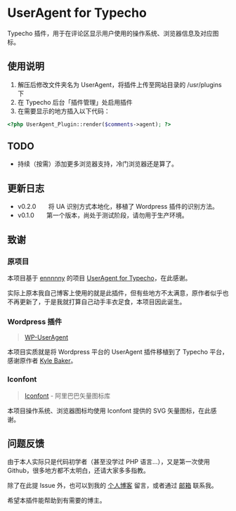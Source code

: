 # UserAgent for Typecho

Typecho 插件，用于在评论区显示用户使用的操作系统、浏览器信息及对应图标。

## 使用说明

1. 解压后修改文件夹名为 UserAgent，将插件上传至网站目录的 /usr/plugins 下
2. 在 Typecho 后台「插件管理」处启用插件
3. 在需要显示的地方插入以下代码：

```php
<?php UserAgent_Plugin::render($comments->agent); ?>
```

## TODO

- 持续（按需）添加更多浏览器支持，冷门浏览器还是算了。

## 更新日志

- v0.2.0&emsp;&emsp;将 UA 识别方式本地化，移植了 Wordpress 插件的识别方法。
- v0.1.0&emsp;&emsp;第一个版本，尚处于测试阶段，请勿用于生产环境。

## 致谢

### 原项目

本项目基于 [ennnnny](https://github.com/ennnnny) 的项目 [UserAgent for Typecho](https://github.com/ennnnny/typecho)，在此感谢。

实际上原本我自己博客上使用的就是此插件，但有些地方不太满意，原作者似乎也不再更新了，于是我就打算自己动手丰衣足食，本项目因此诞生。

### Wordpress 插件

> [WP-UserAgent](https://wordpress.org/plugins/wp-useragent)

本项目实质就是将 Wordpress 平台的 UserAgent 插件移植到了 Typecho 平台，感谢原作者 [Kyle Baker](https://www.kyleabaker.com)。

### Iconfont

> [Iconfont](https://www.iconfont.cn) - 阿里巴巴矢量图标库

本项目操作系统、浏览器图标均使用 Iconfont 提供的 SVG 矢量图标，在此感谢。

## 问题反馈

由于本人实际只是代码初学者（甚至没学过 PHP 语言…），又是第一次使用 Github，很多地方都不太明白，还请大家多多指教。

除了在此提 Issue 外，也可以到我的 [个人博客](https://hakula.xyz) 留言，或者通过 [邮箱](mailto:i@hakula.xyz) 联系我。

希望本插件能帮助到有需要的博主。